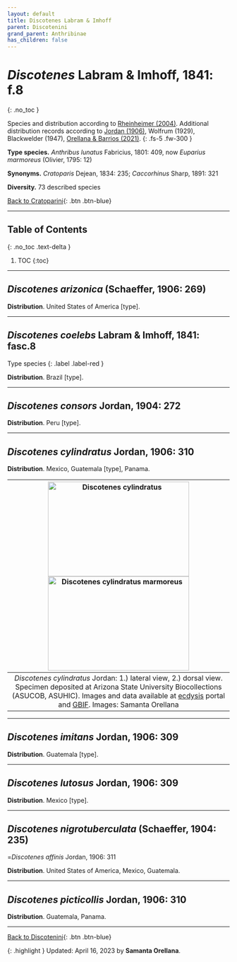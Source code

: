 ```yaml
---
layout: default
title: Discotenes Labram & Imhoff
parent: Discotenini
grand_parent: Anthribinae
has_children: false
---
```



# _Discotenes_ Labram & Imhoff, 1841: f.8
{: .no_toc }

Species and distribution according to [Rheinheimer (2004)](https://www.zobodat.at/pdf/Mitt-Ent-Ver-Stuttgart_39_2004_0001-0244.pdf). Additional distribution records according to [Jordan (1906)](https://www.biodiversitylibrary.org/item/14611#page/363/mode/1up), Wolfrum (1929), Blackwelder (1947), [Orellana & Barrios (2021)](https://www.researchgate.net/publication/348416935_Catalogue_of_the_Anthribidae_Coleoptera_Curculionoidea_of_Panama_including_new_country_records_and_a_key_to_genera).
{: .fs-5 .fw-300 }

**Type species.** _Anthribus lunatus_ Fabricius, 1801: 409, now _Euparius marmoreus_ (Olivier, 1795: 12)

**Synonyms.** _Cratoparis_ Dejean, 1834: 235; _Caccorhinus_ Sharp, 1891: 321

**Diversity.** 73 described species

[Back to Cratoparini](https://anthribidae.github.io/anthribidae/anthribinae/cratoparini/cratoparini/){: .btn .btn-blue}

---

## Table of Contents
{: .no_toc .text-delta }

1. TOC
{:toc}

---

## _Discotenes arizonica_ (Schaeffer, 1906: 269)

**Distribution**. United States of America [type].

---

## _Discotenes coelebs_ Labram & Imhoff, 1841: fasc.8
Type species
{: .label .label-red }

**Distribution**. Brazil [type].

---

## _Discotenes consors_ Jordan, 1904: 272

**Distribution**. Peru [type].

---

## _Discotenes cylindratus_ Jordan, 1906: 310

**Distribution**. Mexico, Guatemala [type], Panama.

|[<img src="https://serv.biokic.asu.edu/imglib/ecdysis/ASU_ASUCOB/ASUCOB0014/ASUCOB0014210_lateral_edited_1629252381.jpg" alt="Discotenes cylindratus"  width="320" height="213.4">](https://serv.biokic.asu.edu/ecdysis/collections/individual/index.php?occid=610735) [<img src="https://serv.biokic.asu.edu/imglib/ecdysis/ASU_ASUCOB/ASUCOB0014/ASUCOB0014210_dorsal_edited_1637864656.jpg" alt="Discotenes cylindratus marmoreus" width="320" height="213.4">](https://serv.biokic.asu.edu/ecdysis/collections/individual/index.php?occid=610735)|
|:--:| 
|_Discotenes cylindratus_ Jordan: 1.) lateral view, 2.) dorsal view. Specimen deposited at Arizona State University Biocollections (ASUCOB, ASUHIC). Images and data available at [ecdysis](https://serv.biokic.asu.edu/ecdysis/index.php) portal and [GBIF](gbif.org). Images: Samanta Orellana

---

## _Discotenes imitans_ Jordan, 1906: 309

**Distribution**. Guatemala [type].

---

## _Discotenes lutosus_ Jordan, 1906: 309

**Distribution**. Mexico [type].

---

## _Discotenes nigrotuberculata_ (Schaeffer, 1904: 235)
=_Discotenes affinis_ Jordan, 1906: 311

**Distribution**. United States of America, Mexico, Guatemala.

---

## _Discotenes picticollis_ Jordan, 1906: 310

**Distribution**. Guatemala, Panama.

---

[Back to Discotenini](https://anthribidae.github.io/anthribidae/anthribinae/discotenini/discotenini/){: .btn .btn-blue}

{: .highlight }
Updated: April 16, 2023 by **Samanta Orellana**.
